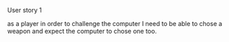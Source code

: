 User story 1

as a player
in order to challenge the computer 
I need to be able to chose a weapon and expect the computer to chose one too.